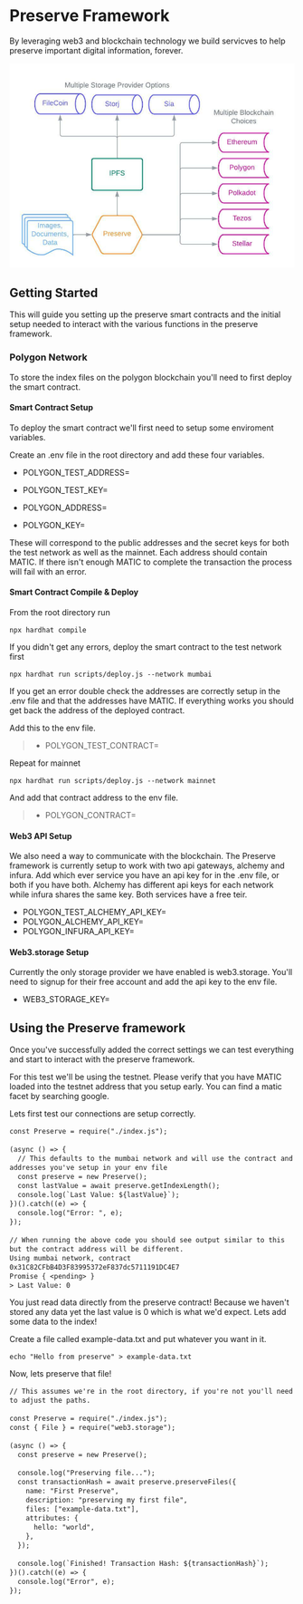 # Preserve Framework

By leveraging web3 and blockchain technology we build servicves to help preserve important digital information, forever.

![Preserve Framework Diagram](https://github.com/Preserve-Network/Preserve-Framework/blob/main/preserve-diagram.JPG?raw=true)

## Getting Started

This will guide you setting up the preserve smart contracts and the initial setup needed to interact with the various functions in the preserve framework.

### Polygon Network

To store the index files on the polygon blockchain you'll need to first deploy the smart contract.

#### Smart Contract Setup

To deploy the smart contract we'll first need to setup some enviroment variables.

Create an .env file in the root directory and add these four variables.

- POLYGON_TEST_ADDRESS=
- POLYGON_TEST_KEY=

- POLYGON_ADDRESS=
- POLYGON_KEY=

These will correspond to the public addresses and the secret keys for both the test network as well as the mainnet.
Each address should contain MATIC. If there isn't enough MATIC to complete the transaction the process will fail with an error.

#### Smart Contract Compile & Deploy

From the root directory run

```
npx hardhat compile
```

If you didn't get any errors, deploy the smart contract to the test network first

```
npx hardhat run scripts/deploy.js --network mumbai
```

If you get an error double check the addresses are correctly setup in the .env file and that the addresses have MATIC.
If everything works you should get back the address of the deployed contract.

Add this to the env file.

> - POLYGON_TEST_CONTRACT=

Repeat for mainnet

```
npx hardhat run scripts/deploy.js --network mainnet
```

And add that contract address to the env file.

> - POLYGON_CONTRACT=

#### Web3 API Setup

We also need a way to communicate with the blockchain. The Preserve framework is currently setup to work with two api gateways, alchemy and infura. Add which ever service you have an api key for in the .env file, or both if you have both. Alchemy has different api keys for each network while infura shares the same key. Both services have a free teir.

- POLYGON_TEST_ALCHEMY_API_KEY=
- POLYGON_ALCHEMY_API_KEY=
- POLYGON_INFURA_API_KEY=

#### Web3.storage Setup

Currently the only storage provider we have enabled is web3.storage. You'll need to signup for their free account and add the api key to the env file.

- WEB3_STORAGE_KEY=

## Using the Preserve framework

Once you've successfully added the correct settings we can test everything and start to interact with the preserve framework.

For this test we'll be using the testnet. Please verify that you have MATIC loaded into the testnet address that you setup early. You can find a matic facet by searching google.

Lets first test our connections are setup correctly.

```
const Preserve = require("./index.js");

(async () => {
  // This defaults to the mumbai network and will use the contract and addresses you've setup in your env file
  const preserve = new Preserve();
  const lastValue = await preserve.getIndexLength();
  console.log(`Last Value: ${lastValue}`);
})().catch((e) => {
  console.log("Error: ", e);
});

// When running the above code you should see output similar to this but the contract address will be different.
Using mumbai network, contract 0x31C82CFbB4D3F83995372eF837dc5711191DC4E7
Promise { <pending> }
> Last Value: 0
```

You just read data directly from the preserve contract! Because we haven't stored any data yet the last value is 0 which is what we'd expect. Lets add some data to the index!

Create a file called example-data.txt and put whatever you want in it.

```
echo "Hello from preserve" > example-data.txt
```

Now, lets preserve that file!

```
// This assumes we're in the root directory, if you're not you'll need to adjust the paths.

const Preserve = require("./index.js");
const { File } = require("web3.storage");

(async () => {
  const preserve = new Preserve();

  console.log("Preserving file...");
  const transactionHash = await preserve.preserveFiles({
    name: "First Preserve",
    description: "preserving my first file",
    files: ["example-data.txt"],
    attributes: {
      hello: "world",
    },
  });

  console.log(`Finished! Transaction Hash: ${transactionHash}`);
})().catch((e) => {
  console.log("Error", e);
});

```
